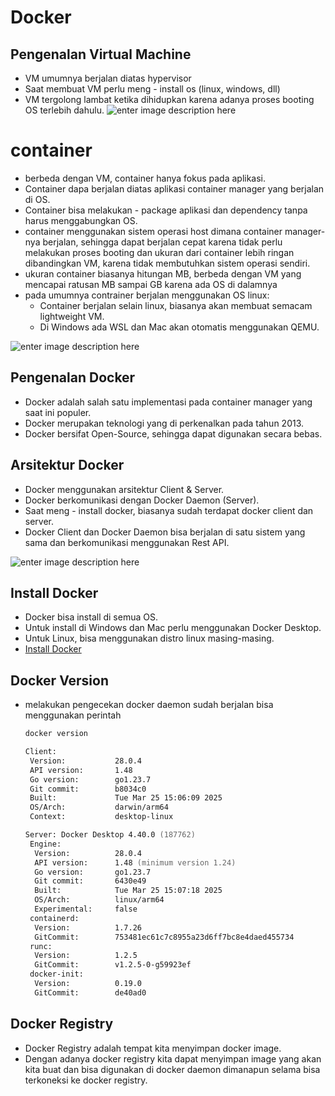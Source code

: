 # Docker

## Pengenalan Virtual Machine
- VM umumnya berjalan diatas hypervisor
- Saat membuat VM perlu meng - install os (linux, windows, dll)
- VM tergolong lambat ketika dihidupkan karena adanya proses booting OS terlebih dahulu.
![enter image description here](https://media.geeksforgeeks.org/wp-content/uploads/20250823130235313168/virtual_machines.webp) 

 # container
 - berbeda dengan VM, container hanya fokus pada aplikasi.
 - Container dapa berjalan diatas aplikasi container manager yang berjalan di OS.
 - Container bisa melakukan - package aplikasi dan dependency  tanpa harus menggabungkan OS.
 - container menggunakan sistem operasi host dimana container manager-nya berjalan, sehingga dapat berjalan cepat karena tidak perlu melakukan proses booting dan ukuran dari container lebih ringan dibandingkan VM, karena tidak membutuhkan sistem operasi sendiri.
 - ukuran container biasanya hitungan MB, berbeda dengan VM yang mencapai ratusan MB sampai GB karena ada OS di dalamnya
 - pada umumnya contrainer berjalan menggunakan OS linux:
	 - Container berjalan selain linux, biasanya akan membuat semacam lightweight VM.
	 - Di Windows ada WSL dan Mac akan otomatis menggunakan QEMU.

![enter image description here](https://s7280.pcdn.co/wp-content/uploads/2018/07/containers-vs-virtual-machines.jpg)

## Pengenalan Docker
- Docker adalah salah satu implementasi pada container manager yang saat ini populer.
- Docker merupakan teknologi yang di perkenalkan pada tahun 2013.
- Docker bersifat Open-Source, sehingga dapat digunakan secara bebas.

## Arsitektur Docker
- Docker menggunakan arsitektur Client & Server.
- Docker berkomunikasi dengan Docker Daemon (Server).
- Saat meng - install docker, biasanya sudah terdapat docker client dan server.
- Docker Client dan Docker Daemon bisa  berjalan di satu sistem yang sama dan berkomunikasi menggunakan Rest API.

![enter image description here](https://miro.medium.com/v2/resize:fit:2000/0*vTzuVPKGzW3EwcVB)

## Install Docker
- Docker bisa install di semua OS.
- Untuk install di Windows dan Mac perlu menggunakan Docker Desktop.
- Untuk Linux, bisa menggunakan distro linux masing-masing.
- [Install Docker](https://docs.docker.com/get-docker/)
 
## Docker Version
- melakukan pengecekan docker daemon sudah berjalan bisa menggunakan perintah
	```sh
	docker version
	```
	
	```zsh
	Client:
	 Version:           28.0.4
	 API version:       1.48
	 Go version:        go1.23.7
	 Git commit:        b8034c0
	 Built:             Tue Mar 25 15:06:09 2025
	 OS/Arch:           darwin/arm64
	 Context:           desktop-linux

	Server: Docker Desktop 4.40.0 (187762)
	 Engine:
	  Version:          28.0.4
	  API version:      1.48 (minimum version 1.24)
	  Go version:       go1.23.7
	  Git commit:       6430e49
	  Built:            Tue Mar 25 15:07:18 2025
	  OS/Arch:          linux/arm64
	  Experimental:     false
	 containerd:
	  Version:          1.7.26
	  GitCommit:        753481ec61c7c8955a23d6ff7bc8e4daed455734
	 runc:
	  Version:          1.2.5
	  GitCommit:        v1.2.5-0-g59923ef
	 docker-init:
	  Version:          0.19.0
	  GitCommit:        de40ad0	
  ```

##  Docker Registry
- Docker Registry adalah tempat kita menyimpan docker image.
- Dengan adanya docker registry kita dapat menyimpan image yang akan kita buat dan bisa digunakan di docker daemon dimanapun selama bisa terkoneksi ke docker registry.




<!--stackedit_data:
eyJoaXN0b3J5IjpbLTQ4MDY2NjMwMywtNjI4NTY4Njk3LDUxNz
A0MjQ5NywzNjY2MjYzMjZdfQ==
-->